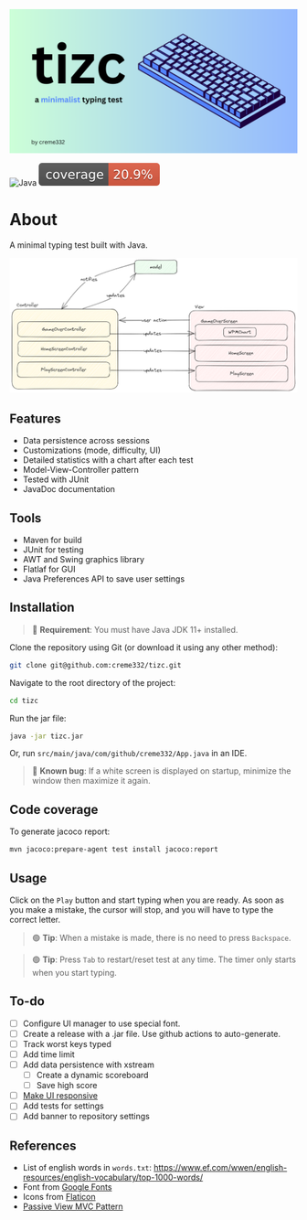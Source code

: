 ![repository banner](design/banner.png)

![Java](https://img.shields.io/badge/java-%23ED8B00.svg?style=for-the-badge&logo=openjdk&logoColor=white)
![coverage](.github/badges/jacoco.svg)

# About
A minimal typing test built with Java. 

![](design/design.excalidraw.png)

## Features
- Data persistence across sessions
- Customizations (mode, difficulty, UI)
- Detailed statistics with a chart after each test
- Model-View-Controller pattern
- Tested with JUnit
- JavaDoc documentation

## Tools
- Maven for build
- JUnit for testing
- AWT and Swing graphics library
- Flatlaf for GUI
- Java Preferences API to save user settings

## Installation
> 🔴 **Requirement**: You must have Java JDK 11+ installed.

Clone the repository using Git (or download it using any other method):
```bash
git clone git@github.com:creme332/tizc.git
```

Navigate to the root directory of the project:
```bash
cd tizc
```

Run the jar file:
```bash
java -jar tizc.jar
```

Or, run `src/main/java/com/github/creme332/App.java` in an IDE.

> 🔴 **Known bug**: If a white screen is displayed on startup, minimize the window then maximize it again.

## Code coverage
To generate jacoco report:
```bash
mvn jacoco:prepare-agent test install jacoco:report
```

## Usage
Click on the `Play` button and start typing when you are ready. As soon as you make a mistake, the cursor will stop, and you will have to type the correct letter.

> 🟢 **Tip**: When a mistake is made, there is no need to press `Backspace`.

> 🟢 **Tip**: Press `Tab` to restart/reset test at any time. The timer only starts when you start typing.

## To-do
- [ ] Configure UI manager to use special font.
- [ ] Create a release with a .jar file. Use github actions to auto-generate.
- [ ] Track worst keys typed
- [ ] Add time limit
- [ ] Add data persistence with xstream
  - [ ] Create a dynamic scoreboard
  - [ ] Save high score
- [ ] [Make UI responsive](https://www.youtube.com/watch?v=ZJsjlucSoXM&ab_channel=SIMPLECODE)
- [ ] Add tests for settings
- [ ] Add banner to repository settings

## References
- List of english words in `words.txt`: https://www.ef.com/wwen/english-resources/english-vocabulary/top-1000-words/
- Font from [Google Fonts](https://fonts.google.com/specimen/Poppins)
- Icons from [Flaticon](https://www.flaticon.com/free-icons/)
- [Passive View MVC Pattern](https://martinfowler.com/eaaDev/PassiveScreen.html)

